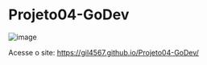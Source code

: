 # Projeto04-GoDev
![image](https://user-images.githubusercontent.com/88466608/172077023-ca3e16f9-a22e-430b-aec4-b5d678747377.png)

Acesse o site: https://gil4567.github.io/Projeto04-GoDev/
